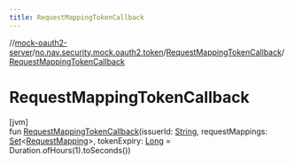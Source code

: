 ```yaml
---
title: RequestMappingTokenCallback
---
```

//[mock-oauth2-server](../../../index.html)/[no.nav.security.mock.oauth2.token](../index.html)/[RequestMappingTokenCallback](index.html)/[RequestMappingTokenCallback](-request-mapping-token-callback.html)



# RequestMappingTokenCallback



[jvm]\
fun [RequestMappingTokenCallback](-request-mapping-token-callback.html)(issuerId: [String](https://kotlinlang.org/api/latest/jvm/stdlib/kotlin/-string/index.html), requestMappings: [Set](https://kotlinlang.org/api/latest/jvm/stdlib/kotlin.collections/-set/index.html)&lt;[RequestMapping](../-request-mapping/index.html)&gt;, tokenExpiry: [Long](https://kotlinlang.org/api/latest/jvm/stdlib/kotlin/-long/index.html) = Duration.ofHours(1).toSeconds())




